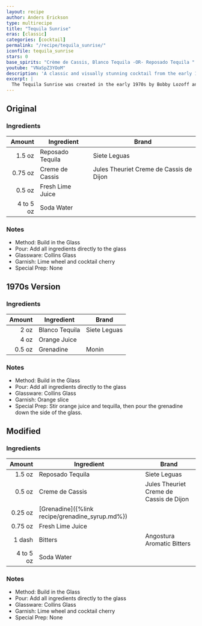 ```yaml
---
layout: recipe
author: Anders Erickson
type: multirecipe
title: "Tequila Sunrise"
eras: [classic]
categories: [cocktail]
permalink: "/recipe/tequila_sunrise/"
iconfile: tequila_sunrise
stars: 0
base_spirits: "Crème de Cassis, Blanco Tequila -OR- Reposado Tequila "
youtube: "VNaSpZ3YOoM"
description: 'A classic and visually stunning cocktail from the early 1970s, known for its layered "sunrise" effect created by floating grenadine in tequila and orange juice.'
excerpt: |
  The Tequila Sunrise was created in the early 1970s by Bobby Lozoff and Billy Rice at the Trident bar in Sausalito, California. The cocktail achieved notoriety after a member of the Rolling Stones tasted it at a party to kick off the 1972 tour. The band began ordering it at stops across the country and even dubbed the tour “the cocaine and Tequila Sunrise tour,” which helped to propel the drink’s popularity.
---
```


<div class="subrecipe" markdown="1">

## Original

### Ingredients

|    Amount | Ingredient       | Brand                                   |
| --------: | ---------------- | --------------------------------------- |
|    1.5 oz | Reposado Tequila | Siete Leguas                            |
|   0.75 oz | Creme de Cassis  | Jules Theuriet Creme de Cassis de Dijon |
|    0.5 oz | Fresh Lime Juice |
| 4 to 5 oz | Soda Water       |

### Notes

- Method: Build in the Glass
- Pour: Add all ingredients directly to the glass
- Glassware: Collins Glass
- Garnish: Lime wheel and cocktail cherry
- Special Prep: None

</div>
<div class="subrecipe" markdown="1">

## 1970s Version

### Ingredients

| Amount | Ingredient     | Brand        |
| -----: | -------------- | ------------ |
|   2 oz | Blanco Tequila | Siete Leguas |
|   4 oz | Orange Juice   |
| 0.5 oz | Grenadine      | Monin        |

### Notes

- Method: Build in the Glass
- Pour: Add all ingredients directly to the glass
- Glassware: Collins Glass
- Garnish: Orange slice
- Special Prep: Stir orange juice and tequilla, then pour the grenadine down the side of the glass.

</div>
<div class="subrecipe" markdown="1">

## Modified

### Ingredients

|    Amount | Ingredient                                      | Brand                                   |
| --------: | ----------------------------------------------- | --------------------------------------- |
|    1.5 oz | Reposado Tequila                                | Siete Leguas                            |
|    0.5 oz | Creme de Cassis                                 | Jules Theuriet Creme de Cassis de Dijon |
|   0.25 oz | [Grenadine]({%link recipe/grenadine_syrup.md%}) |
|   0.75 oz | Fresh Lime Juice                                |
|    1 dash | Bitters                                         | Angostura Aromatic Bitters              |
| 4 to 5 oz | Soda Water                                      |

### Notes

- Method: Build in the Glass
- Pour: Add all ingredients directly to the glass
- Glassware: Collins Glass
- Garnish: Lime wheel and cocktail cherry
- Special Prep: None

</div>
